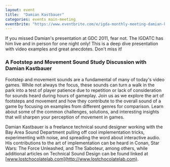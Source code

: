```yaml
---
layout: event
title:  "Damian Kastbauer"
categories: events main-meeting
eventbrite: "https://www.eventbrite.com/e/igda-monthly-meeting-damian-kastbauer-april-13-2011-tickets-1075592125"
---
```


If you missed Damian's presentation at GDC 2011, fear not. The IGDATC has him live and in person for one night only! This is a deep dive presentation with video examples and great anecdotes. Don't miss it!

### A Footstep and Movement Sound Study Discussion with Damian Kastbauer

Footstep and movement sounds are a fundamental of many of today's video games. While not always the focus, these sounds can turn a walk in the park into a test of player patience due to repetition or lack of consideration for sounds heard during hours of gameplay. Join us as we explore the art of footsteps and movement and how they contribute to the overall sound of a game by focusing on examples from different genres for comparison. Learn about some of the common challenges, solutions, and interesting insights that will sharpen your perception of movement in games.

Damian Kastbauer is a freelance technical sound designer working with the Bay Area Sound Department pulling off cool implementation tricks, experimenting with noise, and spreading the word about interactive audio. His contributions to the art of implementation can be heard in Conan, Star Wars: The Force Unleashed, and The Saboteur, among others, while additional articles on Technical Sound Design can be found linked at [www.lostchocolatelab.com](http://www.lostchocolatelab.com).

